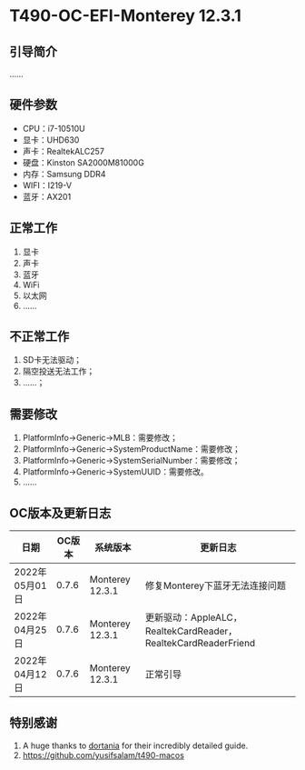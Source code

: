 # T490-OC-EFI-Monterey 12.3.1
## 引导简介

……

## 硬件参数

- CPU：i7-10510U
- 显卡：UHD630
- 声卡：RealtekALC257
- 硬盘：Kinston SA2000M81000G
- 内存：Samsung DDR4
- WIFI：I219-V
- 蓝牙：AX201

## 正常工作

1. 显卡
2. 声卡
4. 蓝牙
5. WiFi
6. 以太网
7. ……

## 不正常工作

1. SD卡无法驱动；
3. 隔空投送无法工作；
3. ……；

## 需要修改

1. PlatformInfo->Generic->MLB：需要修改；
2. PlatformInfo->Generic->SystemProductName：需要修改；
3. PlatformInfo->Generic->SystemSerialNumber：需要修改；
4. PlatformInfo->Generic->SystemUUID：需要修改。
5. ……

## OC版本及更新日志

| 日期           | OC版本 | 系统版本        | 更新日志                                                     |
| -------------- | ------ | --------------- | ------------------------------------------------------------ |
| 2022年05月01日 | 0.7.6  | Monterey 12.3.1 | 修复Monterey下蓝牙无法连接问题                               |
| 2022年04月25日 | 0.7.6  | Monterey 12.3.1 | 更新驱动：AppleALC，RealtekCardReader，RealtekCardReaderFriend |
| 2022年04月12日 | 0.7.6  | Monterey 12.3.1 | 正常引导                                                     |

## 特别感谢

1. A huge thanks to [dortania](https://dortania.github.io/OpenCore-Install-Guide/) for their incredibly detailed guide.
1. https://github.com/yusifsalam/t490-macos
